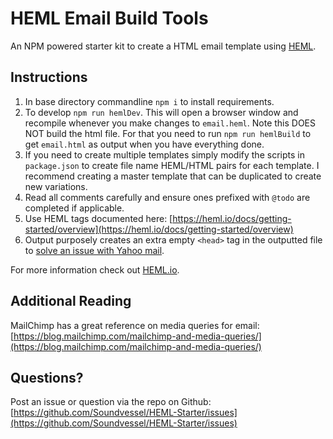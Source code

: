 # HEML Email Build Tools

An NPM powered starter kit to create a HTML email template using [HEML](https://heml.io/).

## Instructions

1. In base directory commandline `npm i` to install requirements.
2. To develop `npm run hemlDev`. This will open a browser window and recompile whenever you make changes to `email.heml`. Note this DOES NOT build the html file. For that you need to run `npm run hemlBuild` to get `email.html` as output when you have everything done.
3. If you need to create multiple templates simply modify the scripts in `package.json` to create file name HEML/HTML pairs for each template. I recommend creating a master template that can be duplicated to create new variations.
4. Read all comments carefully and ensure ones prefixed with `@todo` are completed if applicable.
5. Use HEML tags documented here: [https://heml.io/docs/getting-started/overview](https://heml.io/docs/getting-started/overview)
6. Output purposely creates an extra empty `<head>` tag in the outputted file to [solve an issue with Yahoo mail](https://mosaico.io/email-client-tricks/double-head-trick-yahoo-app-android/).

For more information check out [HEML.io](https://heml.io/).

## Additional Reading

MailChimp has a great reference on media queries for email: [https://blog.mailchimp.com/mailchimp-and-media-queries/](https://blog.mailchimp.com/mailchimp-and-media-queries/)

## Questions?

Post an issue or question via the repo on Github: [https://github.com/Soundvessel/HEML-Starter/issues](https://github.com/Soundvessel/HEML-Starter/issues)